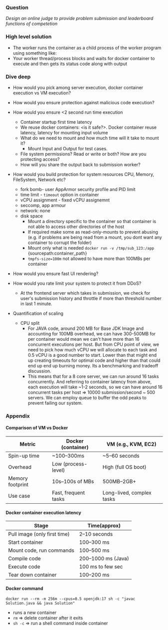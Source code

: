 ### Question
*Design an online judge to provide problem submission and leaderboard functions of competetion*


### High level solution
- The worker runs the container as a child process of the worker program using something like:
- Your worker thread/process blocks and waits for docker container to execute and then gets its status code along with output

### Dive deep
- How would you pick among server execution, docker container execution vs VM execution?
- How would you ensure protection against malicious code execution?
- How would you ensure <2 second run time execution
  - Container startup first time latency
  - We reuse docker containers: <is it safe?>. Docker container reuse latency, latency for mounting input volume
  - What do we need to mount and how much time will it take to mount it? 
    - Mount Input and Output for test cases. <insert command for mounting>
  - File system permissions? Read or write or both? How are you protecting access?
  - How will you share the output back to submission worker?

- How would you build protection for system resources CPU, Memory, FileSystem, Network etc?
    - fork bomb- user AppArmor security profile and PID limit 
    - time limit - `timeout` option in container
    - vCPU assignment - fixed vCPU assignemnt
    - seccomp, app armour
    - network: none
    - disk space
        - Mount a directory specific to the container so that container is not able to access other directories of the host
        - If required make some as read-only-mounts to prevent abusing (e.g. if problems are being read from a mount, you dont want any container to corrupt the folder)
        - Mount only what is needed `docker run -v /tmp/sub_123:/app` {sourcepath:container_path}
        - `tmpfs-size=100m` not allowed to have more than 100MBs per container
- How would you ensure fast UI rendering?
- How would you rate limit your system to protect it from DDoS?
  - At the frontend server which takes in submission, we check for user's submission history and throttle if more than threshold number in last 1 minute.
- Quantification of scaling
    - CPU split
      - For JAVA code, around 200 MB for Base JDK Image and accounting for 100MB overhead, we can have 300-500MB for per container would mean we can't have more than 16 concurrent executions per host. But from CPU point of view, we need to pick how much vCPU we will allocate to each task and 0.5 vCPU is a good number to start. Lower than that might end up creating timeouts for optimal code and higher than that could end up end up burning money. Its a benchmarking and tradeoff discussion.
      - This means that for a 8 core server, we can run around 16 tasks concurrently. And referring to container latency from above, each execution will take ~1-2 seconds, so we can have around 16 concurrent tasks per host => 10000 submission/second ~ 500 servers. We can employ queue to buffer the odd peaks to prevent failing our system.


### Appendix

#### Comparison of VM vs Docker

| Metric           | Docker (container)   | VM (e.g., KVM, EC2)       |
| ---------------- | -------------------- | ------------------------- |
| Spin-up time     | \~100–300ms          | \~5–60 seconds            |
| Overhead         | Low (process-level)  | High (full OS boot)       |
| Memory footprint | 10s–100s of MBs      | 500MB–2GB+                |
| Use case         | Fast, frequent tasks | Long-lived, complex tasks |


#### Docker container execution latency

| Stage                        | Time(approx)      |
| ---------------------------- | ------------------ |
| Pull image (only first time) | 2–10 seconds       |
| Start container              | 100–300 ms         |
| Mount code, run commands     | 100–500 ms         |
| Compile code                 | 200–1000 ms (Java) |
| Execute code                 | 100 ms to few sec  |
| Tear down container          | 100–200 ms         |



#### Docker command

```
docker run --rm -m 256m --cpus=0.5 openjdk:17 sh -c "javac Solution.java && java Solution"
```

- runs a new container
- `rm` => delete container after it exits
- `sh -c` => run a shell command inside container 